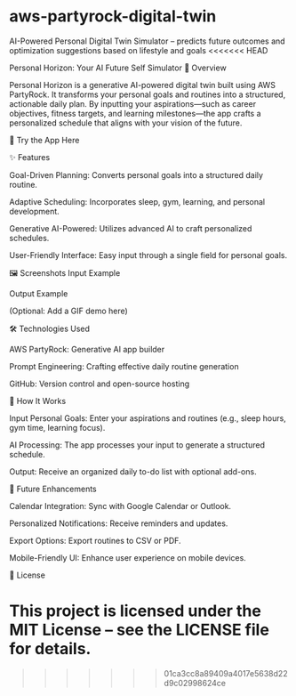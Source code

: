 # aws-partyrock-digital-twin
AI-Powered Personal Digital Twin Simulator – predicts future outcomes and optimization suggestions based on lifestyle and goals
<<<<<<< HEAD

Personal Horizon: Your AI Future Self Simulator
📌 Overview

Personal Horizon is a generative AI-powered digital twin built using AWS PartyRock. It transforms your personal goals and routines into a structured, actionable daily plan. By inputting your aspirations—such as career objectives, fitness targets, and learning milestones—the app crafts a personalized schedule that aligns with your vision of the future.

🔗 Try the App Here

✨ Features

Goal-Driven Planning: Converts personal goals into a structured daily routine.

Adaptive Scheduling: Incorporates sleep, gym, learning, and personal development.

Generative AI-Powered: Utilizes advanced AI to craft personalized schedules.

User-Friendly Interface: Easy input through a single field for personal goals.

🖼️ Screenshots
Input Example

Output Example

(Optional: Add a GIF demo here)

🛠️ Technologies Used

AWS PartyRock: Generative AI app builder

Prompt Engineering: Crafting effective daily routine generation

GitHub: Version control and open-source hosting

📖 How It Works

Input Personal Goals: Enter your aspirations and routines (e.g., sleep hours, gym time, learning focus).

AI Processing: The app processes your input to generate a structured schedule.

Output: Receive an organized daily to-do list with optional add-ons.

🌱 Future Enhancements

Calendar Integration: Sync with Google Calendar or Outlook.

Personalized Notifications: Receive reminders and updates.

Export Options: Export routines to CSV or PDF.

Mobile-Friendly UI: Enhance user experience on mobile devices.

📄 License

This project is licensed under the MIT License – see the LICENSE
 file for details.
=======
>>>>>>> 01ca3cc8a89409a4017e5638d22d9c02998624ce
